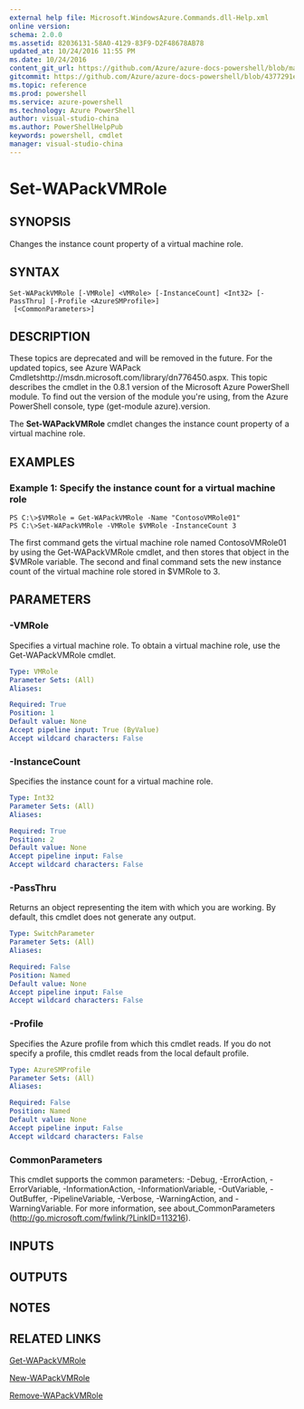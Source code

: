 ```yaml
---
external help file: Microsoft.WindowsAzure.Commands.dll-Help.xml
online version: 
schema: 2.0.0
ms.assetid: 82036131-58A0-4129-83F9-D2F48678AB78
updated_at: 10/24/2016 11:55 PM
ms.date: 10/24/2016
content_git_url: https://github.com/Azure/azure-docs-powershell/blob/master/azureps-cmdlets-docs/ServiceManagement/Azure.Compute/v3.0.0/Set-WAPackVMRole.md
gitcommit: https://github.com/Azure/azure-docs-powershell/blob/4377291ee360e58e2c1c5d644155daf6a0279055/azureps-cmdlets-docs/ServiceManagement/Azure.Compute/v3.0.0/Set-WAPackVMRole.md
ms.topic: reference
ms.prod: powershell
ms.service: azure-powershell
ms.technology: Azure PowerShell
author: visual-studio-china
ms.author: PowerShellHelpPub
keywords: powershell, cmdlet
manager: visual-studio-china
---
```


# Set-WAPackVMRole

## SYNOPSIS
Changes the instance count property of a virtual machine role.

## SYNTAX

```
Set-WAPackVMRole [-VMRole] <VMRole> [-InstanceCount] <Int32> [-PassThru] [-Profile <AzureSMProfile>]
 [<CommonParameters>]
```

## DESCRIPTION
These topics are deprecated and will be removed in the future.
For the updated topics, see  Azure WAPack Cmdletshttp://msdn.microsoft.com/library/dn776450.aspx.
This topic describes the cmdlet in the 0.8.1 version of the Microsoft Azure PowerShell module.
To find out the version of the module you're using, from the Azure PowerShell console, type (get-module azure).version.

The **Set-WAPackVMRole** cmdlet changes the instance count property of a virtual machine role.

## EXAMPLES

### Example 1: Specify the instance count for a virtual machine role
```
PS C:\>$VMRole = Get-WAPackVMRole -Name "ContosoVMRole01"
PS C:\>Set-WAPackVMRole -VMRole $VMRole -InstanceCount 3
```

The first command gets the virtual machine role named ContosoVMRole01 by using the Get-WAPackVMRole cmdlet, and then stores that object in the $VMRole variable.
The second and final command sets the new instance count of the virtual machine role stored in $VMRole to 3.

## PARAMETERS

### -VMRole
Specifies a virtual machine role.
To obtain a virtual machine role, use the Get-WAPackVMRole cmdlet.

```yaml
Type: VMRole
Parameter Sets: (All)
Aliases: 

Required: True
Position: 1
Default value: None
Accept pipeline input: True (ByValue)
Accept wildcard characters: False
```

### -InstanceCount
Specifies the instance count for a virtual machine role.

```yaml
Type: Int32
Parameter Sets: (All)
Aliases: 

Required: True
Position: 2
Default value: None
Accept pipeline input: False
Accept wildcard characters: False
```

### -PassThru
Returns an object representing the item with which you are working.
By default, this cmdlet does not generate any output.

```yaml
Type: SwitchParameter
Parameter Sets: (All)
Aliases: 

Required: False
Position: Named
Default value: None
Accept pipeline input: False
Accept wildcard characters: False
```

### -Profile
Specifies the Azure profile from which this cmdlet reads.
If you do not specify a profile, this cmdlet reads from the local default profile.

```yaml
Type: AzureSMProfile
Parameter Sets: (All)
Aliases: 

Required: False
Position: Named
Default value: None
Accept pipeline input: False
Accept wildcard characters: False
```

### CommonParameters
This cmdlet supports the common parameters: -Debug, -ErrorAction, -ErrorVariable, -InformationAction, -InformationVariable, -OutVariable, -OutBuffer, -PipelineVariable, -Verbose, -WarningAction, and -WarningVariable. For more information, see about_CommonParameters (http://go.microsoft.com/fwlink/?LinkID=113216).

## INPUTS

## OUTPUTS

## NOTES

## RELATED LINKS

[Get-WAPackVMRole](xref:ServiceManagement/Azure.Compute/v3.0.0/Get-WAPackVMRole.md)

[New-WAPackVMRole](xref:ServiceManagement/Azure.Compute/v3.0.0/New-WAPackVMRole.md)

[Remove-WAPackVMRole](xref:ServiceManagement/Azure.Compute/v3.0.0/Remove-WAPackVMRole.md)


